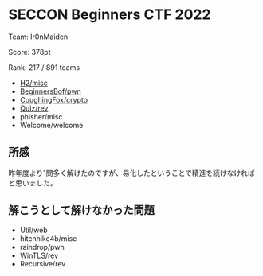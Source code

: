 # SECCON Beginners CTF 2022

Team: Ir0nMaiden

Score: 378pt

Rank: 217 / 891 teams

- [H2/misc](./misc/misc.md)
- [BeginnersBof/pwn](./pwn/BeginnersBof.md)
- [CoughingFox/crypto](./crypto/coughingfox.md)
- [Quiz/rev](./rev/quiz.md)
- phisher/misc
- Welcome/welcome


## 所感

昨年度より1問多く解けたのですが、易化したということで精進を続けなければと思いました。

## 解こうとして解けなかった問題

- Util/web
- hitchhike4b/misc
- raindrop/pwn
- WinTLS/rev
- Recursive/rev

